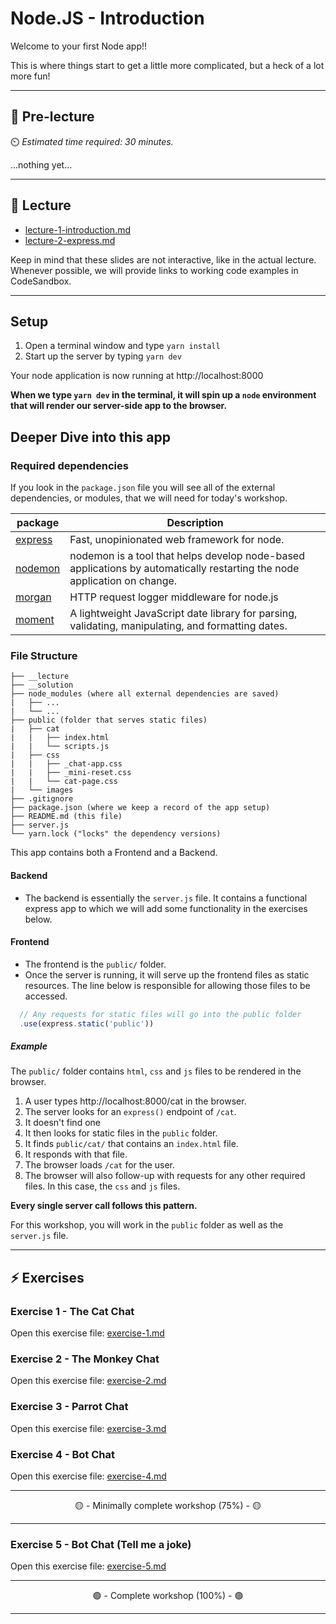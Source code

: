 # Node.JS - Introduction

Welcome to your first Node app!!

This is where things start to get a little more complicated, but a heck of a lot more fun!

---

## 🦊 Pre-lecture

⏲️ _Estimated time required: 30 minutes._

...nothing yet...

---

## 🦉 Lecture

- [lecture-1-introduction.md](__lecture/lecture-1-introduction.md)
- [lecture-2-express.md](__lecture/lecture-2-express.md)

Keep in mind that these slides are not interactive, like in the actual lecture. Whenever possible, we will provide links to working code examples in CodeSandbox.

---

## Setup

1. Open a terminal window and type `yarn install`
2. Start up the server by typing `yarn dev`

Your node application is now running at http://localhost:8000

**When we type `yarn dev` in the terminal, it will spin up a `node` environment that will render our server-side app to the browser.**

## Deeper Dive into this app

### Required dependencies

If you look in the `package.json` file you will see all of the external dependencies, or modules, that we will need for today's workshop.

| package                                          | Description                                                                                                              |
| ------------------------------------------------ | ------------------------------------------------------------------------------------------------------------------------ |
| [express](https://www.npmjs.com/package/express) | Fast, unopinionated web framework for node.                                                                              |
| [nodemon](https://www.npmjs.com/package/nodemon) | nodemon is a tool that helps develop node-based applications by automatically restarting the node application on change. |
| [morgan](https://www.npmjs.com/package/morgan)   | HTTP request logger middleware for node.js                                                                               |
| [moment](https://www.npmjs.com/package/moment)   | A lightweight JavaScript date library for parsing, validating, manipulating, and formatting dates.                       |

### File Structure

```
├── __lecture
├── __solution
├── node_modules (where all external dependencies are saved)
|   ├── ...
|   └── ...
├── public (folder that serves static files)
|   ├── cat
|   |   ├── index.html
|   |   └── scripts.js
|   ├── css
|   |   ├── _chat-app.css
|   |   ├── _mini-reset.css
|   |   └── cat-page.css
|   └── images
├── .gitignore
├── package.json (where we keep a record of the app setup)
├── README.md (this file)
├── server.js
└── yarn.lock ("locks" the dependency versions)
```

This app contains both a Frontend and a Backend.

#### Backend

- The backend is essentially the `server.js` file. It contains a functional express app to which we will add some functionality in the exercises below.

#### Frontend

- The frontend is the `public/` folder.
- Once the server is running, it will serve up the frontend files as static resources. The line below is responsible for allowing those files to be accessed.

```js
  // Any requests for static files will go into the public folder
  .use(express.static('public'))
```

##### Example

The `public/` folder contains `html`, `css` and `js` files to be rendered in the browser.

1. A user types http://localhost:8000/cat in the browser.
2. The server looks for an `express()` endpoint of `/cat`.
3. It doesn't find one
4. It then looks for static files in the `public` folder.
5. It finds `public/cat/` that contains an `index.html` file.
6. It responds with that file.
7. The browser loads `/cat` for the user.
8. The browser will also follow-up with requests for any other required files. In this case, the `css` and `js` files.

**Every single server call follows this pattern.**

For this workshop, you will work in the `public` folder as well as the `server.js` file.

---

## ⚡ Exercises

### Exercise 1 - The Cat Chat

Open this exercise file: [exercise-1.md](__workshop/exercise-1.md)

### Exercise 2 - The Monkey Chat

Open this exercise file: [exercise-2.md](__workshop/exercise-2.md)

### Exercise 3 - Parrot Chat

Open this exercise file: [exercise-3.md](__workshop/exercise-3.md)

### Exercise 4 - Bot Chat

Open this exercise file: [exercise-4.md](__workshop/exercise-4.md)

---

<center>🟡 - Minimally complete workshop (75%) - 🟡</center>

---

### Exercise 5 - Bot Chat (Tell me a joke)

Open this exercise file: [exercise-5.md](__workshop/exercise-5.md)

---

<center>🟢 - Complete workshop (100%) - 🟢</center>

---
